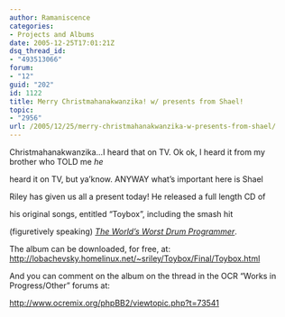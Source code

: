 ```yaml
---
author: Ramaniscence
categories:
- Projects and Albums
date: 2005-12-25T17:01:21Z
dsq_thread_id:
- "493513066"
forum:
- "12"
guid: "202"
id: 1122
title: Merry Christmahanakwanzika! w/ presents from Shael!
topic:
- "2956"
url: /2005/12/25/merry-christmahanakwanzika-w-presents-from-shael/
---
```


Christmahanakwanzika&#8230;I heard that on TV. Ok ok, I heard it from my brother who TOLD me _he_
  
heard it on TV, but ya&#8217;know. ANYWAY what&#8217;s important here is Shael
  
Riley has given us all a present today! He released a full length CD of
  
his original songs, entitled &#8220;Toybox&#8221;, including the smash hit
  
(figuretively speaking) <a href="http://lobachevsky.homelinux.net/~sriley/Toybox/Final/03%20-%20World's%20Worst%20Drum%20Programer.mp3" target="_blank"><em>The World&#8217;s Worst Drum Programmer</em></a>.
  
The album can be downloaded, for free, at: <a target="_self" href="http://lobachevsky.homelinux.net/%7Esriley/Toybox/Final/Toybox.html">http://lobachevsky.homelinux.net/~sriley/Toybox/Final/Toybox.html</a>

And you can comment on the album on the thread in the OCR &#8220;Works in Progress/Other&#8221; forums at:
  
<a target="_self" href="http://www.ocremix.org/phpBB2/viewtopic.php?t=73541">http://www.ocremix.org/phpBB2/viewtopic.php?t=73541</a>